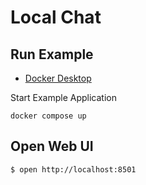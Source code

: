 # Local Chat

## Run Example
- [Docker Desktop](https://www.docker.com/products/docker-desktop/)

Start Example Application

```shell
docker compose up
```

## Open Web UI

```shell
$ open http://localhost:8501
```